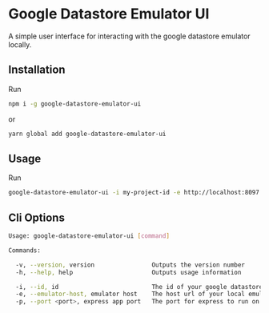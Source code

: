 # Google Datastore Emulator UI

A simple user interface for interacting with the google datastore emulator locally.

## Installation

Run 

```sh
npm i -g google-datastore-emulator-ui
``` 
or 

```sh
yarn global add google-datastore-emulator-ui
```

## Usage

Run 

```sh
google-datastore-emulator-ui -i my-project-id -e http://localhost:8097
```

## Cli Options

```sh
Usage: google-datastore-emulator-ui [command]

Commands:

  -v, --version, version                Outputs the version number
  -h, --help, help                      Outputs usage information

  -i, --id, id                          The id of your google datastore instance
  -e, --emulator-host, emulator host    The host url of your local emulator such as http://localhost:8003
  -p, --port <port>, express app port   The port for express to run on such as 8002
```